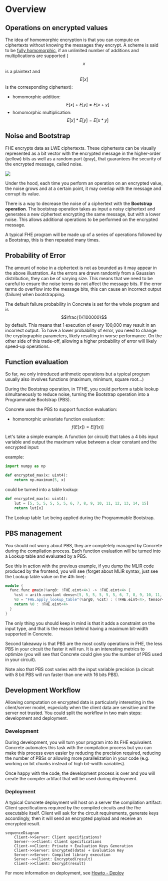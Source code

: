 # Overview

## Operations on encrypted values

The idea of homomorphic encryption is that you can compute on ciphertexts without knowing the messages they encrypt. A scheme is said to be [fully homomorphic](https://en.wikipedia.org/wiki/Homomorphic\_encryption#Fully\_homomorphic\_encryption), if an unlimited number of additions and multiplications are supported ($$x$$ is a plaintext and $$E[x]$$ is the corresponding ciphertext):

* homomorphic addition: $$E[x] + E[y] = E[x + y]$$
* homomorphic multiplication: $$E[x] * E[y] = E[x * y]$$

## Noise and Bootstrap

FHE encrypts data as LWE ciphertexts. These ciphertexts can be visually represented as a bit vector with the encrypted message in the higher-order (yellow) bits as well as a random part (gray), that guarantees the security of the encrypted message, called noise.

![](../\_static/basics/Ciphertext.png)

Under the hood, each time you perform an operation on an encrypted value, the noise grows and at a certain point, it may overlap with the message and corrupt its value.

There is a way to decrease the noise of a ciphertext with the **Bootstrap operation**. The bootstrap operation takes as input a noisy ciphertext and generates a new ciphertext encrypting the same message, but with a lower noise. This allows additional operations to be performed on the encrypted message.

A typical FHE program will be made up of a series of operations followed by a Bootstrap, this is then repeated many times.

## Probability of Error

The amount of noise in a ciphertext is not as bounded as it may appear in the above illustration. As the errors are drawn randomly from a Gaussian distribution, they can be of varying size. This means that we need to be careful to ensure the noise terms do not affect the message bits. If the error terms do overflow into the message bits, this can cause an incorrect output (failure) when bootstrapping.

The default failure probability in Concrete is set for the whole program and is $$\frac{1}{100000}$$ by default. This means that 1 execution of every 100,000 may result in an incorrect output. To have a lower probability of error, you need to change the cryptographic parameters, likely resulting in worse performance. On the other side of this trade-off, allowing a higher probability of error will likely speed-up operations.

## Function evaluation

So far, we only introduced arithmetic operations but a typical program usually also involves functions (maximum, minimum, square root…)

During the Bootstrap operation, in TFHE, you could perform a table lookup simultaneously to reduce noise, turning the Bootstrap operation into a Programmable Bootstrap (PBS).

Concrete uses the PBS to support function evaluation:

* homomorphic univariate function evaluation: $$f(E[x]) = E[f(x)]$$

Let's take a simple example. A function (or circuit) that takes a 4 bits input variable and output the maximum value between a clear constant and the encrypted input:

example:

```python
import numpy as np

def encrypted_max(x: uint4):
    return np.maximum(5, x)
```

could be turned into a table lookup:

```python
def encrypted_max(x: uint4):
    lut = [5, 5, 5, 5, 5, 5, 6, 7, 8, 9, 10, 11, 12, 13, 14, 15]
    return lut[x]
```

The Lookup table `lut` being applied during the Programmable Bootstrap.

## PBS management

You should not worry about PBS, they are completely managed by Concrete during the compilation process. Each function evaluation will be turned into a Lookup table and evaluated by a PBS.

See this in action with the previous example, if you dump the MLIR code produced by the frontend, you will see (forget about MLIR syntax, just see the Lookup table value on the 4th line):

```c++
module {
  func.func @main(%arg0: !FHE.eint<4>) -> !FHE.eint<4> {
    %cst = arith.constant dense<[5, 5, 5, 5, 5, 5, 6, 7, 8, 9, 10, 11, 12, 13, 14, 15]> : tensor<16xi64>
    %0 = "FHE.apply_lookup_table"(%arg0, %cst) : (!FHE.eint<4>, tensor<16xi64>) -> !FHE.eint<4>
    return %0 : !FHE.eint<4>
  }
}
```

The only thing you should keep in mind is that it adds a constraint on the input type, and that is the reason behind having a maximum bit-width supported in Concrete.

Second takeaway is that PBS are the most costly operations in FHE, the less PBS in your circuit the faster it will run. It is an interesting metrics to optimize (you will see that Concrete could give you the number of PBS used in your circuit).

Note also that PBS cost varies with the input variable precision (a circuit with 8 bit PBS will run faster than one with 16 bits PBS).

## Development Workflow

Allowing computation on encrypted data is particularly interesting in the client/server model, especially when the client data are sensitive and the server not trusted. You could split the workflow in two main steps: development and deployment.

### Development

During development, you will turn your program into its FHE equivalent. Concrete automates this task with the compilation process but you can make this process even easier by reducing the precision required, reducing the number of PBSs or allowing more parallelization in your code (e.g. working on bit chunks instead of high bit-width variables).

Once happy with the code, the development process is over and you will create the compiler artifact that will be used during deployment.

### Deployment

A typical Concrete deployment will host on a server the compilation artifact: Client specifications required by the compiled circuits and the fhe executable itself. Client will ask for the circuit requirements, generate keys accordingly, then it will send an encrypted payload and receive an encrypted result.

```mermaid
sequenceDiagram
    Client->>Server: Client specifications?
    Server-->>Client: Client specifications
    Client->>Client: Private + Evaluation Keys Generation
    Client->>Server: Encrypted(data) + Evaluation Key
    Server->>Server: Compiled library execution
    Server-->>Client: Encrypted(result)
    Client->>Client: Decrypt(result)
```

For more information on deployment, see [Howto - Deploy](../guides/deploy.md)
